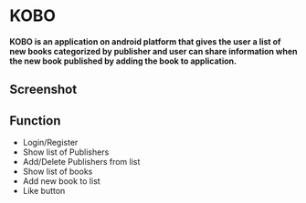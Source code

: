 # KOBO

#### KOBO is an application on android platform that gives the user a list of new books categorized by publisher and user can share information when the new book published by adding the book to application.

## Screenshot

## Function
  - Login/Register
  - Show list of Publishers
  - Add/Delete Publishers from list
  - Show list of books
  - Add new book to list
  - Like button
